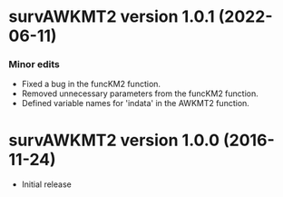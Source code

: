# survAWKMT2 version 1.0.1 (2022-06-11)
### Minor edits
* Fixed a bug in the funcKM2 function.
* Removed unnecessary parameters from the funcKM2 function.
* Defined variable names for 'indata' in the AWKMT2 function.  

# survAWKMT2 version 1.0.0 (2016-11-24)
* Initial release